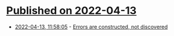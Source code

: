 # [Published on 2022-04-13](index.md)

* [2022-04-13, 11:58:05](https://news.ycombinator.com/item?id=31013595) - [Errors are constructed, not discovered](https://ferd.ca/errors-are-constructed-not-discovered.html)
